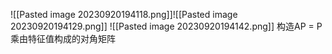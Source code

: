 ![[Pasted image 20230920194118.png]]![[Pasted image 20230920194129.png]]
![[Pasted image 20230920194142.png]]
构造AP = P乘由特征值构成的对角矩阵